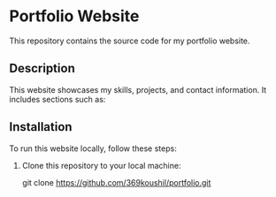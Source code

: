 # Portfolio Website

This repository contains the source code for my portfolio website.

## Description

This website showcases my skills, projects, and contact information. It includes sections such as:


## Installation

To run this website locally, follow these steps:

1. Clone this repository to your local machine:

 
   git clone https://github.com/369koushil/portfolio.git
